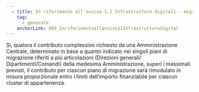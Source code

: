 ```yaml
---
  - title: In riferimento all'avviso 1.1 Infrastrutture digitali - migrazione PSN - PAC Pilota, è possibile accedere al finanziamento in caso di realizzazione delle attività, con l'ausilio di fondi pubblici,nazionali, regionali o europei prima della pubblicazione dell'Avviso ?
    tag:
      - generale
    anchorLink: 005_Inriferimentoallavviso11Infrastrutturedigital
---
```


Sì, qualora il contributo complessivo richiesto da una Amministrazione Centrale, determinato in base a quanto indicato nei singoli piani di migrazione riferiti a più articolazioni (Direzioni generali/ Dipartimenti/Comandi) della medesima Amministrazione, superi i massimali previsti, il contributo per ciascun piano di migrazione sarà rimodulato in misura proporzionale entro i limiti dell’importo finanziabile per ciascun cluster di appartenenza.
